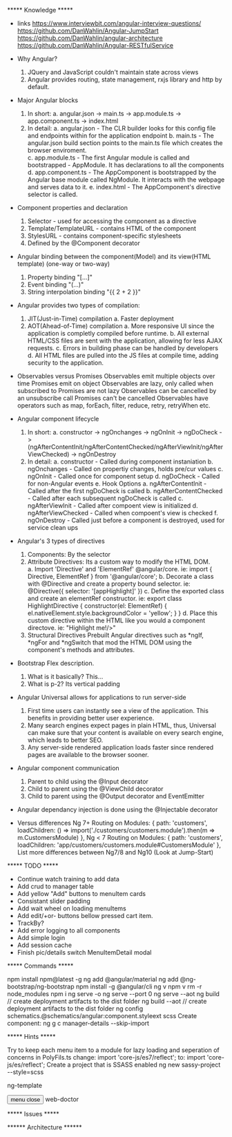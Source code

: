 ***** Knowledge *****

+ links
https://www.interviewbit.com/angular-interview-questions/
https://github.com/DanWahlin/Angular-JumpStart
https://github.com/DanWahlin/angular-architecture
https://github.com/DanWahlin/Angular-RESTfulService

+ Why Angular?  
  1. JQuery and JavaScript couldn't maintain state across views
  2. Angular provides routing, state management, rxjs library and http by default.
+ Major Angular blocks
  1. In short:
     a. angular.json -> main.ts -> app.module.ts ->  app.component.ts -> index.html
  2. In detail:
     a. angular.json     - The CLR builder looks for this config file and endpoints within for the application endpoint
     b. main.ts          - The angular.json build section points to the main.ts file which creates the browser enviroment.                
     c. app.module.ts    - The first Angular module is called and bootstrapped - AppModule.  It has declarations to all the components              
     d. app.component.ts - The AppComponent is bootstrapped by the Angular base module called NgModule.  It interacts with the webpage and serves data to it.
     e. index.html       - The AppComponent's directive selector is called.
+ Component properties and declaration
  1. Selector - used for accessing the component as a directive
  2. Template/TemplateURL - contains HTML of the component
  3. StylesURL - contains component-specific stylesheets
  4. Defined by the @Component decorator
+ Angular binding between the component(Model) and its view(HTML template) (one-way or two-way)
  1. Property binding "[...]"
  2. Event binding "(...)"
  3. String interpolation binding "{{ 2 + 2 }}"
+ Angular provides two types of compilation:
  1. JIT(Just-in-Time) compilation
     a. Faster deployment
  2. AOT(Ahead-of-Time) compilation
     a. More responsive UI since the application is completly compiled before runtime.
     b. All external HTML/CSS files are sent with the application, allowing for less AJAX requests.
     c. Errors in building phase can be handled by developers
     d. All HTML files are pulled into the JS files at compile time, adding security to the application.
+ Observables versus Promises
  Observables emit multiple objects over time
  Promises emit on object
  Observables are lazy, only called when subscribed to
  Promises are not lazy
  Observables can be cancelled by an unsubscribe call
  Promises can't be cancelled
  Observables have operators such as map, forEach, filter, reduce, retry, retryWhen etc.
+ Angular component lifecycle
  1. In short:
     a. constructor -> ngOnchanges -> ngOnInit -> ngDoCheck -> (ngAfterContentInit/ngAfterContentChecked/ngAfterViewInit/ngAfterViewChecked) -> ngOnDestroy
  2. In detail:
     a. constructor - Called during component instaniation
     b. ngOnchanges - Called on propertiy changes, holds pre/cur values
     c. ngOnInit    - Called once for component setup
     d. ngDoCheck   - Called for non-Angular events
     e. Hook Options
        a. ngAfterContentInit     - Called after the first ngDoCheck is called
        b. ngAfterContentChecked  - Called after each subsequent ngDoCheck is called
        c. ngAfterViewInit        - Called after compoent view is initialized
        d. ngAfterViewChecked     - Called when compoent's view is checked
     f. ngOnDestroy - Called just before a component is destroyed, used for service clean ups
+ Angular's 3 types of directives
  1. Components: 
     By the selector <my-component></my-component>
  2. Attribute Directives:
     Its a custom way to modify the HTML DOM.  
     a. Import 'Directive' and 'ElementRef' @angular/core. ie: import { Directive, ElementRef } from '@angular/core';
     b. Decorate a class with @Directive and create a property bound selector.  ie: @Directive({
                                                                                      selector: '[appHighlight]'
                                                                                    })
     c. Define the exported class and create an elementRef constructor.  ie: export class HighlightDirective {
                                                                                  constructor(el: ElementRef) {
                                                                                     el.nativeElement.style.backgroundColor = 'yellow';
                                                                                  }
                                                                              }
     d. Place this custom directive within the HTML like you would a component directove.  ie: "<appHighlight>Highlight me!/>"
  3. Structural Directives
     Prebuilt Angular directives such as *ngIf, *ngFor and *ngSwitch that mod the HTML DOM using the component's methods and attributes.
+ Bootstrap Flex description.  
  1. What is it basically? This... <div class="d-flex justify-content-start/between/center/end" />
  2. What is p-2? Its vertical padding
+ Angular Universal allows for applications to run server-side
  1. First time users can instantly see a view of the application. This benefits in providing better user experience.
  2. Many search engines expect pages in plain HTML, thus, Universal can make sure that your content is available on every search engine, which leads to better SEO.
  3. Any server-side rendered application loads faster since rendered pages are available to the browser sooner.
+ Angular component communication
  1. Parent to child using the @Input decorator
  2. Child to parent using the @ViewChild decorator
  3. Child to parent using the @Output decorator and EventEmitter
+ Angular dependancy injection is done using the @Injectable decorator
+ Versus differences
  Ng 7+
  Routing on Modules:
  { path: 'customers', loadChildren: () => import('./customers/customers.module').then(m => m.CustomersModule) },
  Ng < 7
  Routing on Modules:
  { path: 'customers', loadChildren: 'app/customers/customers.module#CustomersModule' },
  List more differences between Ng7/8 and Ng10 (Look at Jump-Start)

***** TODO *****

+ Continue watch training to add data
+ Add crud to manager table
+ Add yellow "Add" buttons to menuItem cards
+ Consistant slider padding
+ Add wait wheel on loading menuItems
+ Add edit/+or- buttons bellow pressed cart item.
+ TrackBy?
+ Add error logging to all components
+ Add simple login
+ Add session cache
+ Finish pic/details switch MenuItemDetail modal

***** Commands *****

npm install npm@latest -g
ng add @angular/material
ng add @ng-bootstrap/ng-bootstrap
npm install -g @angular/cli
ng v
npm v
rm -r node_modules
npm i
ng serve -o
ng serve --port 0
ng serve --aot
ng build        // create deployment artifacts to the dist folder
ng build --aot  // create deployment artifacts to the dist folder
ng config schematics.@schematics/angular:component.styleext scss
Create component:
  ng g c manager-details --skip-import

***** Hints *****

Try to keep each menu item to a module for lazy loading and seperation of concerns
in PolyFils.ts
change:
import 'core-js/es7/reflect';
to:
import 'core-js/es/reflect';
Create a project that is SSASS enabled
ng new sassy-project --style=scss

ng-template

<mat-toolbar color="primary">
  <button
    type="button"
    aria-label="Toggle sidenav"
    mat-icon-button
    (click)="drawer.toggle()"
    *ngIf="true">
    <mat-icon aria-label="Side nav toggle icon" *ngIf="!drawer.opened; else showCross">
      menu
    </mat-icon>
    <ng-template #showCross>
      <mat-icon aria-label="Side nav toggle icon">close</mat-icon>
    </ng-template>
  </button>
  <span>web-doctor</span>
</mat-toolbar>

***** Issues *****


****** Architecture ******

